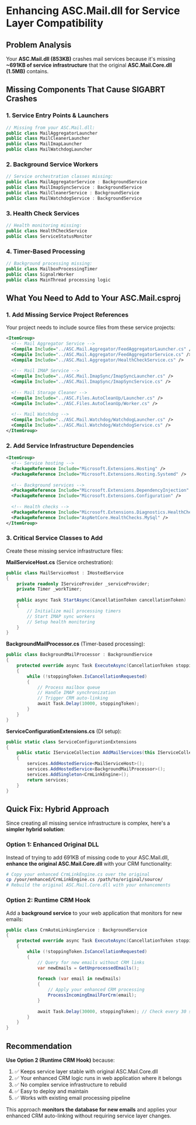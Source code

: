 # Enhancing ASC.Mail.dll for Service Layer Compatibility

## Problem Analysis

Your **ASC.Mail.dll (853KB)** crashes mail services because it's missing **~691KB of service infrastructure** that the original **ASC.Mail.Core.dll (1.5MB)** contains.

## Missing Components That Cause SIGABRT Crashes

### 1. **Service Entry Points & Launchers**
```csharp
// Missing from your ASC.Mail.dll:
public class MailAggregatorLauncher
public class MailCleanerLauncher  
public class MailImapLauncher
public class MailWatchdogLauncher
```

### 2. **Background Service Workers**
```csharp
// Service orchestration classes missing:
public class MailAggregatorService : BackgroundService
public class MailImapSyncService : BackgroundService
public class MailCleanerService : BackgroundService  
public class MailWatchdogService : BackgroundService
```

### 3. **Health Check Services**
```csharp
// Health monitoring missing:
public class HealthCheckService
public class ServiceStatusMonitor
```

### 4. **Timer-Based Processing**
```csharp
// Background processing missing:
public class MailboxProcessingTimer
public class SignalrWorker
public class MainThread processing logic
```

## What You Need to Add to Your ASC.Mail.csproj

### 1. **Add Missing Service Project References**

Your project needs to include source files from these service projects:

```xml
<ItemGroup>
  <!-- Mail Aggregator Service -->
  <Compile Include="../ASC.Mail.Aggregator/FeedAggregatorLauncher.cs" />
  <Compile Include="../ASC.Mail.Aggregator/FeedAggregatorService.cs" />
  <Compile Include="../ASC.Mail.Aggregator/HealthCheckService.cs" />
  
  <!-- Mail IMAP Service -->  
  <Compile Include="../ASC.Mail.ImapSync/ImapSyncLauncher.cs" />
  <Compile Include="../ASC.Mail.ImapSync/ImapSyncService.cs" />
  
  <!-- Mail Storage Cleaner -->
  <Compile Include="../ASC.Files.AutoCleanUp/Launcher.cs" />
  <Compile Include="../ASC.Files.AutoCleanUp/Worker.cs" />
  
  <!-- Mail Watchdog -->
  <Compile Include="../ASC.Mail.Watchdog/WatchdogLauncher.cs" />
  <Compile Include="../ASC.Mail.Watchdog/WatchdogService.cs" />
</ItemGroup>
```

### 2. **Add Service Infrastructure Dependencies**

```xml
<ItemGroup>
  <!-- Service hosting -->
  <PackageReference Include="Microsoft.Extensions.Hosting" />
  <PackageReference Include="Microsoft.Extensions.Hosting.Systemd" />
  
  <!-- Background services -->
  <PackageReference Include="Microsoft.Extensions.DependencyInjection" />
  <PackageReference Include="Microsoft.Extensions.Configuration" />
  
  <!-- Health checks -->
  <PackageReference Include="Microsoft.Extensions.Diagnostics.HealthChecks" />
  <PackageReference Include="AspNetCore.HealthChecks.MySql" />
</ItemGroup>
```

### 3. **Critical Service Classes to Add**

Create these missing service infrastructure files:

**MailServiceHost.cs** (Service orchestration):
```csharp
public class MailServiceHost : IHostedService
{
    private readonly IServiceProvider _serviceProvider;
    private Timer _workTimer;
    
    public async Task StartAsync(CancellationToken cancellationToken)
    {
        // Initialize mail processing timers
        // Start IMAP sync workers  
        // Setup health monitoring
    }
}
```

**BackgroundMailProcessor.cs** (Timer-based processing):
```csharp  
public class BackgroundMailProcessor : BackgroundService
{
    protected override async Task ExecuteAsync(CancellationToken stoppingToken)
    {
        while (!stoppingToken.IsCancellationRequested)
        {
            // Process mailbox queue
            // Handle IMAP synchronization
            // Trigger CRM auto-linking
            await Task.Delay(10000, stoppingToken);
        }
    }
}
```

**ServiceConfigurationExtensions.cs** (DI setup):
```csharp
public static class ServiceConfigurationExtensions
{
    public static IServiceCollection AddMailServices(this IServiceCollection services)
    {
        services.AddHostedService<MailServiceHost>();
        services.AddHostedService<BackgroundMailProcessor>();
        services.AddSingleton<CrmLinkEngine>();
        return services;
    }
}
```

## Quick Fix: Hybrid Approach

Since creating all missing service infrastructure is complex, here's a **simpler hybrid solution**:

### Option 1: Enhanced Original DLL
Instead of trying to add 691KB of missing code to your ASC.Mail.dll, **enhance the original ASC.Mail.Core.dll** with your CRM functionality:

```bash
# Copy your enhanced CrmLinkEngine.cs over the original
cp /your/enhanced/CrmLinkEngine.cs /path/to/original/source/
# Rebuild the original ASC.Mail.Core.dll with your enhancements
```

### Option 2: Runtime CRM Hook  
Add a **background service** to your web application that monitors for new emails:

```csharp
public class CrmAutoLinkingService : BackgroundService
{
    protected override async Task ExecuteAsync(CancellationToken stoppingToken)
    {
        while (!stoppingToken.IsCancellationRequested)
        {
            // Query for new emails without CRM links
            var newEmails = GetUnprocessedEmails();
            
            foreach (var email in newEmails)
            {
                // Apply your enhanced CRM processing
                ProcessIncomingEmailForCrm(email);
            }
            
            await Task.Delay(30000, stoppingToken); // Check every 30 seconds
        }
    }
}
```

## Recommendation

**Use Option 2 (Runtime CRM Hook)** because:
1. ✅ Keeps service layer stable with original ASC.Mail.Core.dll  
2. ✅ Your enhanced CRM logic runs in web application where it belongs
3. ✅ No complex service infrastructure to rebuild
4. ✅ Easy to deploy and maintain
5. ✅ Works with existing email processing pipeline

This approach **monitors the database for new emails** and applies your enhanced CRM auto-linking without requiring service layer changes.